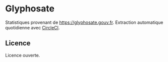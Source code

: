 # Glyphosate

Statistiques provenant de https://glyphosate.gouv.fr. Extraction automatique quotidienne avec [CircleCI](https://circleci.com/gh/AntoineAugusti/glyphosate).

## Licence
Licence ouverte.

